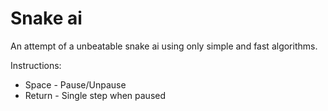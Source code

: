 Snake ai
========

An attempt of a unbeatable snake ai using only simple and fast algorithms.

Instructions:
* Space - Pause/Unpause
* Return - Single step when paused

